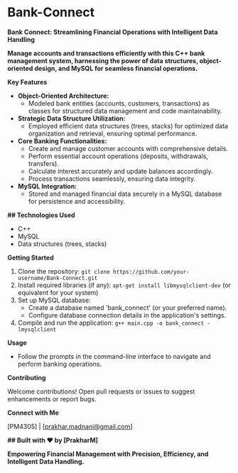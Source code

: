 # Bank-Connect

 **Bank Connect: Streamlining Financial Operations with Intelligent Data Handling**

**Manage accounts and transactions efficiently with this C++ bank management system, harnessing the power of data structures, object-oriented design, and MySQL for seamless financial operations.**

**Key Features**

- **Object-Oriented Architecture:**
    - Modeled bank entities (accounts, customers, transactions) as classes for structured data management and code maintainability.
- **Strategic Data Structure Utilization:**
    - Employed efficient data structures (trees, stacks) for optimized data organization and retrieval, ensuring optimal performance.
- **Core Banking Functionalities:**
    - Create and manage customer accounts with comprehensive details.
    - Perform essential account operations (deposits, withdrawals, transfers).
    - Calculate interest accurately and update balances accordingly.
    - Process transactions seamlessly, ensuring data integrity.
- **MySQL Integration:**
    - Stored and managed financial data securely in a MySQL database for persistence and accessibility.

**## Technologies Used**

- C++
- MySQL
- Data structures (trees, stacks)

**Getting Started**

1. Clone the repository: `git clone https://github.com/your-username/Bank-Connect.git`
2. Install required libraries (if any): `apt-get install libmysqlclient-dev` (or equivalent for your system)
3. Set up MySQL database:
    - Create a database named 'bank_connect' (or your preferred name).
    - Configure database connection details in the application's settings.
4. Compile and run the application: `g++ main.cpp -o bank_connect -lmysqlclient`

**Usage**

- Follow the prompts in the command-line interface to navigate and perform banking operations.

**Contributing**

Welcome contributions! Open pull requests or issues to suggest enhancements or report bugs.

**Connect with Me**

[PM4305] | [prakhar.madnani@gmail.com]

**## Built with ❤️ by [PrakharM]**

**Empowering Financial Management with Precision, Efficiency, and Intelligent Data Handling.**
